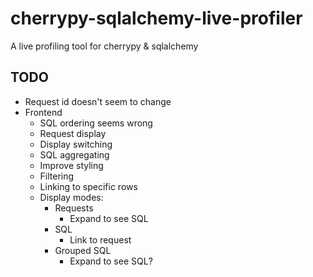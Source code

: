 # cherrypy-sqlalchemy-live-profiler
A live profiling tool for cherrypy &amp; sqlalchemy


## TODO

* Request id doesn't seem to change
* Frontend
  * SQL ordering seems wrong
  * Request display
  * Display switching
  * SQL aggregating
  * Improve styling
  * Filtering
  * Linking to specific rows
  * Display modes:
    * Requests
      * Expand to see SQL
    * SQL
      * Link to request
    * Grouped SQL
      * Expand to see SQL?
